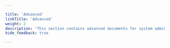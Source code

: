 ```yaml
---

title: 'Advanced'
linkTitle: 'Advanced'
weight: 2
description: 'This section contains advanced documents for system administrators.'
hide_feedback: true

---
```


